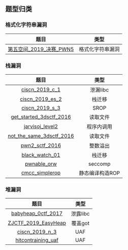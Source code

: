 ## 题型归类

### 格式化字符串漏洞

|  题目  |  类型  |
|  :----:  | :----:  |
|  [第五空间_2019_决赛_PWN5](https://github.com/l1k3ng/CTF_PWN/tree/master/第五空间_2019_决赛_PWN5)  |  格式化字符串漏洞  |

### 栈漏洞

|  题目  |  类型  |
|  :----:  | :----:  |
|  [ciscn_2019_c_1](https://github.com/l1k3ng/CTF_PWN/tree/master/ciscn_2019_c_1)  |  泄漏libc  |
|  [ciscn_2019_es_2](https://github.com/l1k3ng/CTF_PWN/tree/master/ciscn_2019_es_2)  |  栈迁移  |
|  [ciscn_2019_s_3](https://github.com/l1k3ng/CTF_PWN/tree/master/ciscn_2019_s_3)  |  SROP  |
|  [get_started_3dsctf_2016](https://github.com/l1k3ng/CTF_PWN/tree/master/get_started_3dsctf_2016)  |  读取文件  |
|  [jarvisoj_level2](https://github.com/l1k3ng/CTF_PWN/tree/master/jarvisoj_level2)  |  程序内调用  |
|  [not_the_same_3dsctf_2016](https://github.com/l1k3ng/CTF_PWN/tree/master/not_the_same_3dsctf_2016)  |  读取文件  |
|  [pwn2_sctf_2016](https://github.com/l1k3ng/CTF_PWN/tree/master/pwn2_sctf_2016)  |  整数溢出  |
|  [black_watch_01](https://github.com/l1k3ng/CTF_PWN/tree/master/black_watch_01)  |  栈迁移  |
|  [pwnable_orw](https://github.com/l1k3ng/CTF_PWN/tree/master/pwnable_orw)  |  seccomp  |
|  [cmcc_simplerop](https://github.com/l1k3ng/CTF_PWN/tree/master/cmcc_simplerop)  |  静态编译构造ROP  |

### 堆漏洞

|  题目  |  类型  |
|  :----:  | :----:  |
|  [babyheap_0ctf_2017](https://github.com/l1k3ng/CTF_PWN/tree/master/babyheap_0ctf_2017)  |  泄露libc  |
|  [ZJCTF_2019_EasyHeap](https://github.com/l1k3ng/CTF_PWN/tree/master/ZJCTF_2019_EasyHeap)  |  覆盖got  |
|  [ciscn_2019_n_3](https://github.com/l1k3ng/CTF_PWN/tree/master/ciscn_2019_n_3)  |  UAF  |
|  [hitcontraining_uaf](https://github.com/l1k3ng/CTF_PWN/tree/master/hitcontraining_uaf)  |  UAF  |
